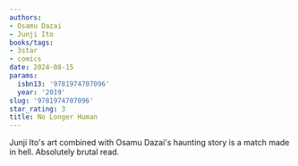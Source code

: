 ```yaml
---
authors:
- Osamu Dazai
- Junji Ito
books/tags:
- 3star
- comics
date: 2024-08-15
params:
  isbn13: '9781974707096'
  year: '2019'
slug: '9781974707096'
star_rating: 3
title: No Longer Human
---
```


Junji Ito's art combined with Osamu Dazai's haunting story is a match made in hell. Absolutely brutal read.

<!--more-->